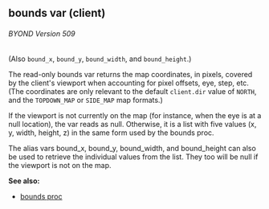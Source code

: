 ## bounds var (client) 
###### BYOND Version 509
(Also `bound_x`, `bound_y`, `bound_width`, and `bound_height`.)


The read-only bounds var returns the map coordinates, in
pixels, covered by the client\'s viewport when accounting for pixel
offsets, eye, step, etc. (The coordinates are only relevant to the
default `client.dir` value of `NORTH`, and the `TOPDOWN_MAP` or
`SIDE_MAP` map formats.) 

If the viewport is not currently on
the map (for instance, when the eye is at a null location), the var
reads as null. Otherwise, it is a list with five values (x, y, width,
height, z) in the same form used by the bounds proc. 

The alias
vars bound_x, bound_y, bound_width, and bound_height can also be used to
retrieve the individual values from the list. They too will be null if
the viewport is not on the map.

**See also:**
+   [bounds proc](/ref/proc/bounds.md) 